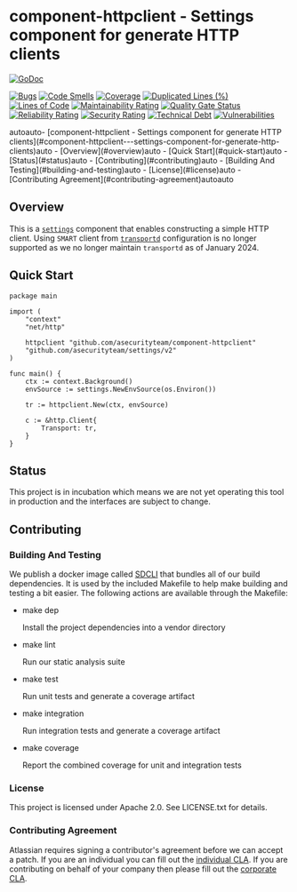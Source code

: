 # component-httpclient - Settings component for generate HTTP clients
[![GoDoc](https://godoc.org/github.com/asecurityteam/component-httpclient?status.svg)](https://godoc.org/github.com/asecurityteam/component-httpclient)

[![Bugs](https://sonarcloud.io/api/project_badges/measure?project=asecurityteam_component-httpclient&metric=bugs)](https://sonarcloud.io/dashboard?id=asecurityteam_component-httpclient)
[![Code Smells](https://sonarcloud.io/api/project_badges/measure?project=asecurityteam_component-httpclient&metric=code_smells)](https://sonarcloud.io/dashboard?id=asecurityteam_component-httpclient)
[![Coverage](https://sonarcloud.io/api/project_badges/measure?project=asecurityteam_component-httpclient&metric=coverage)](https://sonarcloud.io/dashboard?id=asecurityteam_component-httpclient)
[![Duplicated Lines (%)](https://sonarcloud.io/api/project_badges/measure?project=asecurityteam_component-httpclient&metric=duplicated_lines_density)](https://sonarcloud.io/dashboard?id=asecurityteam_component-httpclient)
[![Lines of Code](https://sonarcloud.io/api/project_badges/measure?project=asecurityteam_component-httpclient&metric=ncloc)](https://sonarcloud.io/dashboard?id=asecurityteam_component-httpclient)
[![Maintainability Rating](https://sonarcloud.io/api/project_badges/measure?project=asecurityteam_component-httpclient&metric=sqale_rating)](https://sonarcloud.io/dashboard?id=asecurityteam_component-httpclient)
[![Quality Gate Status](https://sonarcloud.io/api/project_badges/measure?project=asecurityteam_component-httpclient&metric=alert_status)](https://sonarcloud.io/dashboard?id=asecurityteam_component-httpclient)
[![Reliability Rating](https://sonarcloud.io/api/project_badges/measure?project=asecurityteam_component-httpclient&metric=reliability_rating)](https://sonarcloud.io/dashboard?id=asecurityteam_component-httpclient)
[![Security Rating](https://sonarcloud.io/api/project_badges/measure?project=asecurityteam_component-httpclient&metric=security_rating)](https://sonarcloud.io/dashboard?id=asecurityteam_component-httpclient)
[![Technical Debt](https://sonarcloud.io/api/project_badges/measure?project=asecurityteam_component-httpclient&metric=sqale_index)](https://sonarcloud.io/dashboard?id=asecurityteam_component-httpclient)
[![Vulnerabilities](https://sonarcloud.io/api/project_badges/measure?project=asecurityteam_component-httpclient&metric=vulnerabilities)](https://sonarcloud.io/dashboard?id=asecurityteam_component-httpclient)


<!-- TOC -->autoauto- [component-httpclient - Settings component for generate HTTP clients](#component-httpclient---settings-component-for-generate-http-clients)auto    - [Overview](#overview)auto    - [Quick Start](#quick-start)auto    - [Status](#status)auto    - [Contributing](#contributing)auto        - [Building And Testing](#building-and-testing)auto        - [License](#license)auto        - [Contributing Agreement](#contributing-agreement)autoauto<!-- /TOC -->

## Overview

This is a [`settings`](https://github.com/asecurityteam/settings) component that enables
constructing a simple HTTP client.
Using `SMART` client from  [`transportd`](https://github.com/asecurityteam/settings) configuration is no longer 
supported as we no longer maintain `transportd` as of January 2024.

## Quick Start

```golang
package main

import (
    "context"
    "net/http"

    httpclient "github.com/asecurityteam/component-httpclient"
    "github.com/asecurityteam/settings/v2"
)

func main() {
    ctx := context.Background()
    envSource := settings.NewEnvSource(os.Environ())

    tr := httpclient.New(ctx, envSource)

    c := &http.Client{
        Transport: tr,
    }
}
```

## Status

This project is in incubation which means we are not yet operating this tool in
production and the interfaces are subject to change.

## Contributing

### Building And Testing

We publish a docker image called [SDCLI](https://github.com/asecurityteam/sdcli) that
bundles all of our build dependencies. It is used by the included Makefile to help
make building and testing a bit easier. The following actions are available through
the Makefile:

-   make dep

    Install the project dependencies into a vendor directory

-   make lint

    Run our static analysis suite

-   make test

    Run unit tests and generate a coverage artifact

-   make integration

    Run integration tests and generate a coverage artifact

-   make coverage

    Report the combined coverage for unit and integration tests

### License

This project is licensed under Apache 2.0. See LICENSE.txt for details.

### Contributing Agreement

Atlassian requires signing a contributor's agreement before we can accept a patch. If
you are an individual you can fill out the [individual
CLA](https://na2.docusign.net/Member/PowerFormSigning.aspx?PowerFormId=3f94fbdc-2fbe-46ac-b14c-5d152700ae5d).
If you are contributing on behalf of your company then please fill out the [corporate
CLA](https://na2.docusign.net/Member/PowerFormSigning.aspx?PowerFormId=e1c17c66-ca4d-4aab-a953-2c231af4a20b).

